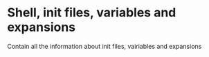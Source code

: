 # Shell, init files, variables and expansions

Contain all the information about init files, vairiables and expansions